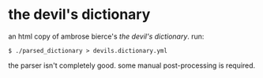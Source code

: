 # the devil's dictionary

an html copy of ambrose bierce's *the devil's dictionary*. 
run: 

```
$ ./parsed_dictionary > devils.dictionary.yml
```

the parser isn't completely good. 
some manual post-processing is required. 

